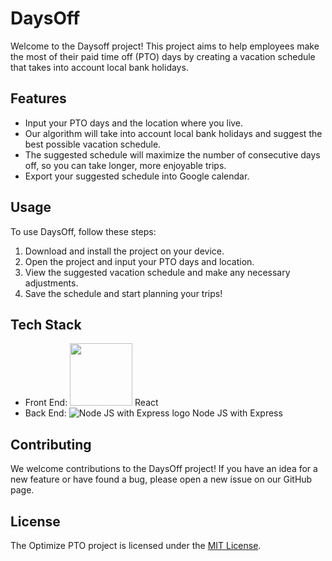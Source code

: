 # DaysOff

Welcome to the Daysoff project! This project aims to help employees make the most of their paid time off (PTO) days by creating a vacation schedule that takes into account local bank holidays.

## Features

- Input your PTO days and the location where you live.
- Our algorithm will take into account local bank holidays and suggest the best possible vacation schedule.
- The suggested schedule will maximize the number of consecutive days off, so you can take longer, more enjoyable trips.
- Export your suggested schedule into Google calendar.

## Usage

To use DaysOff, follow these steps:

1. Download and install the project on your device.
2. Open the project and input your PTO days and location.
3. View the suggested vacation schedule and make any necessary adjustments.
4. Save the schedule and start planning your trips!

## Tech Stack

- Front End: <img src="https://upload.wikimedia.org/wikipedia/commons/thumb/a/a7/React-icon.svg/1200px-React-icon.svg.png" width="100"> React
- Back End: ![Node JS with Express logo](https://raw.githubusercontent.com/expressjs/express/master/Media/favicon.png) Node JS with Express

## Contributing

We welcome contributions to the DaysOff project! If you have an idea for a new feature or have found a bug, please open a new issue on our GitHub page.

## License

The Optimize PTO project is licensed under the [MIT License](LICENSE.txt).

